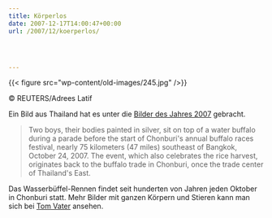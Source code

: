 ```yaml
---
title: Körperlos
date: 2007-12-17T14:00:47+00:00
url: /2007/12/koerperlos/




---
```

<div class="flickr">
  {{< figure src="wp-content/old-images/245.jpg" />}}

  <p>
    &copy; REUTERS/Adrees Latif
  </p>
</div>

Ein Bild aus Thailand hat es unter die [Bilder des Jahres 2007][1] gebracht.

> Two boys, their bodies painted in silver, sit on top of a water buffalo during a parade before the start of Chonburi's annual buffalo races festival, nearly 75 kilometers (47 miles) southeast of Bangkok, October 24, 2007. The event, which also celebrates the rice harvest, originates back to the buffalo trade in Chonburi, once the trade center of Thailand's East.

Das Wasserbüffel-Rennen findet seit hunderten von Jahren jeden Oktober in Chonburi statt. Mehr Bilder mit ganzen Körpern und Stieren kann man sich bei [Tom Vater][2] ansehen.

 [1]: http://www.reuters.com/news/pictures/slideshow?collectionId=1067
 [2]: http://www.tomvater.com/chonburi.html
